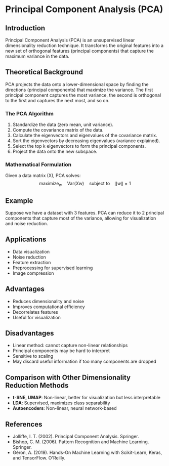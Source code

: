 # Principal Component Analysis (PCA)

## Introduction
Principal Component Analysis (PCA) is an unsupervised linear dimensionality reduction technique. It transforms the original features into a new set of orthogonal features (principal components) that capture the maximum variance in the data.

## Theoretical Background
PCA projects the data onto a lower-dimensional space by finding the directions (principal components) that maximize the variance. The first principal component captures the most variance, the second is orthogonal to the first and captures the next most, and so on.

### The PCA Algorithm
1. Standardize the data (zero mean, unit variance).
2. Compute the covariance matrix of the data.
3. Calculate the eigenvectors and eigenvalues of the covariance matrix.
4. Sort the eigenvectors by decreasing eigenvalues (variance explained).
5. Select the top k eigenvectors to form the principal components.
6. Project the data onto the new subspace.

### Mathematical Formulation
Given a data matrix \(X\), PCA solves:
$$
\text{maximize}_w \quad \text{Var}(Xw) \quad \text{subject to} \quad \|w\|=1
$$

## Example
Suppose we have a dataset with 3 features. PCA can reduce it to 2 principal components that capture most of the variance, allowing for visualization and noise reduction.

## Applications
- Data visualization
- Noise reduction
- Feature extraction
- Preprocessing for supervised learning
- Image compression

## Advantages
- Reduces dimensionality and noise
- Improves computational efficiency
- Decorrelates features
- Useful for visualization

## Disadvantages
- Linear method: cannot capture non-linear relationships
- Principal components may be hard to interpret
- Sensitive to scaling
- May discard useful information if too many components are dropped

## Comparison with Other Dimensionality Reduction Methods
- **t-SNE, UMAP**: Non-linear, better for visualization but less interpretable
- **LDA**: Supervised, maximizes class separability
- **Autoencoders**: Non-linear, neural network-based

## References
- Jolliffe, I. T. (2002). Principal Component Analysis. Springer.
- Bishop, C. M. (2006). Pattern Recognition and Machine Learning. Springer.
- Géron, A. (2019). Hands-On Machine Learning with Scikit-Learn, Keras, and TensorFlow. O'Reilly. 